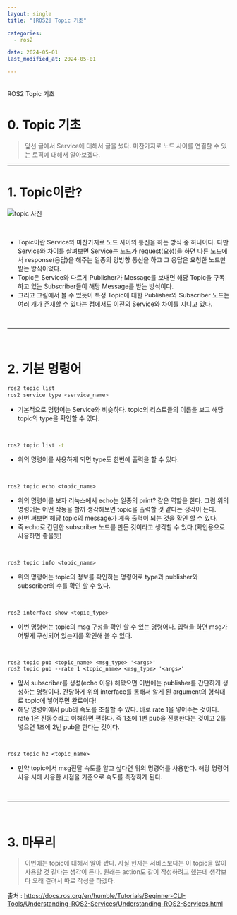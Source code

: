 ```yaml
---
layout: single
title: "[ROS2] Topic 기초"

categories:
  - ros2

date: 2024-05-01
last_modified_at: 2024-05-01

---
```

<br>
ROS2 Topic 기초
<br>

# 0.  Topic 기초

> 앞선 글에서 Service에 대해서 글을 썼다. 마찬가지로 노드 사이를 연결할 수 있는 토픽에 대해서 알아보겠다.
> 

---

# 1. Topic이란?

![topic 사진](https://github.com/gubam/gubam.github.io/assets/109836946/4981ff00-701f-467e-a39f-10a9e4f7d47b)

<br>

- Topic이란 Service와 마찬가지로 노드 사이의 통신을 하는 방식 중 하나이다. 다만 Service와 차이를 살펴보면 Service는 노드가 request(요청)을 하면 다른 노드에서 response(응답)을 해주는 일종의 양방향 통신을 하고 그 응답은 요청한 노드만 받는 방식이었다.
- Topic은 Service와 다르게 Publisher가 Message를 보내면 해당 Topic을 구독하고 있는 Subscriber들이 해당 Message를 받는 방식이다.
- 그리고 그림에서 볼 수 있듯이 특정 Topic에 대한 Publisher와 Subscriber 노드는 여러 개가 존재할 수 있다는 점에서도 이전의 Service와 차이를 지니고 있다.

<br>

---

<br>

# 2. 기본 명령어

```bash
ros2 topic list
ros2 service type <service_name>
```

- 기본적으로 명령어는 Service와 비슷하다. topic의 리스트들의 이름을 보고 해당 topic의 type을 확인할 수 있다.

<br>

```bash
ros2 topic list -t
```

- 위의 명령어를 사용하게 되면 type도 한번에 출력을 할 수 있다.
  
<br>

```docker
ros2 topic echo <topic_name>
```

- 위의 명령어를 보자 리눅스에서 echo는 일종의 print? 같은 역할을 한다. 그럼 위의 명령어는 어떤 작동을 할까 생각해보면 topic을 출력할 것 같다는 생각이 든다.
- 한번 써보면 해당 topic의 message가 계속 출력이 되는 것을 확인 할 수 있다.
- 즉 echo로 간단한 subscriber 노드를 만든 것이라고 생각할 수 있다.(확인용으로 사용하면 좋을듯)

<br>

```docker
ros2 topic info <topic_name>
```

- 위의 명령어는 topic의 정보를 확인하는 명령어로 type과 publisher와 subscriber의 수를 확인 할 수 있다.
  
<br>

```docker
ros2 interface show <topic_type>
```

- 이번 명령어는 topic의 msg 구성을 확인 할 수 있는 명령어다. 입력을 하면 msg가 어떻게 구성되어 있는지를 확인해 볼 수 있다.

<br>

```docker
ros2 topic pub <topic_name> <msg_type> '<args>'
ros2 topic pub --rate 1 <topic_name> <msg_type> '<args>'
```

- 앞서 subscriber를 생성(echo 이용) 해봤으면 이번에는 publisher를 간단하게 생성하는 명령이다.  간당하게 위의 interface를 통해서 알게 된  argument의 형식대로 topic에 넣어주면 완료이다!
- 해당 명령어에서 pub의 속도를 조절할 수 있다. 바로 rate 1을 넣어주는 것이다. rate 1은 진동수라고 이해하면 편하다. 즉 1초에 1번 pub을 진행한다는 것이고 2를 넣으면 1초에 2번 pub을 한다는 것이다.

<br>

```docker
ros2 topic hz <topic_name>
```

- 만약 topic에서 msg전달 속도를 알고 싶다면 위의 명령어를 사용한다. 해당 명령어 사용 시에 사용한 시점을 기준으로 속도를 측정하게 된다.
  
<br>

---

<br>

# 3. 마무리

> 이번에는 topic에 대해서 알아 봤다. 사실 현재는 서비스보다는 이 topic을 많이 사용할 것 같다는 생각이 든다. 원래는 action도 같이 작성하려고 했는데 생각보다 오래 걸려서 따로 작성을 하겠다.

출처 : <https://docs.ros.org/en/humble/Tutorials/Beginner-CLI-Tools/Understanding-ROS2-Services/Understanding-ROS2-Services.html>
